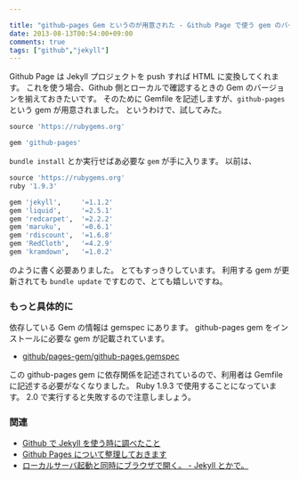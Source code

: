 ```yaml
---

title: "github-pages Gem というのが用意された - Github Page で使う gem のバージョンをあわせてくれる"
date: 2013-08-13T00:54:00+09:00
comments: true
tags: ["github","jekyll"]
---
```


Github Page は Jekyll プロジェクトを push すれば HTML に変換してくれます。
これを使う場合、Github 側とローカルで確認するときの Gem のバージョンを揃えておきたいです。
そのために Gemfile を記述しますが、`github-pages` という gem が用意されました。
というわけで、試してみた。

```ruby
source 'https://rubygems.org'

gem 'github-pages'
```

`bundle install` とか実行せばあ必要な `gem` が手に入ります。
以前は、

```ruby
source 'https://rubygems.org'
ruby '1.9.3'

gem 'jekyll',     '=1.1.2'
gem 'liquid',     '=2.5.1'
gem 'redcarpet',  '=2.2.2'
gem 'maruku',     '=0.6.1'
gem 'rdiscount',  '=1.6.8'
gem 'RedCloth',   '=4.2.9'
gem 'kramdown',   '=1.0.2'
```

のように書く必要ありました。
とてもすっきりしています。
利用する gem が更新されても `bundle update` ですむので、とても嬉しいですね。

### もっと具体的に

依存している Gem の情報は gemspec にあります。
github-pages gem をインストールに必要な gem が記載されています。

* [github/pages-gem/github-pages.gemspec](https://github.com/github/pages-gem/blob/master/github-pages.gemspec#L17-L24)

この github-pages gem に依存関係を記述されているので、利用者は Gemfile に記述する必要がなくなりました。
Ruby 1.9.3 で使用することになっています。
2.0 で実行すると失敗するので注意しましょう。

### 関連

* [Github で Jekyll を使う時に調べたこと](/blog/2013/02/18/jekyll-on-github/)
* [Github Pages について整理しておきます](/blog/2013/02/17/github-pages/)
* [ローカルサーバ起動と同時にブラウザで開く。 - Jekyll とかで。](blog/2013/08/28/browse-open-when-rake-preview/)
